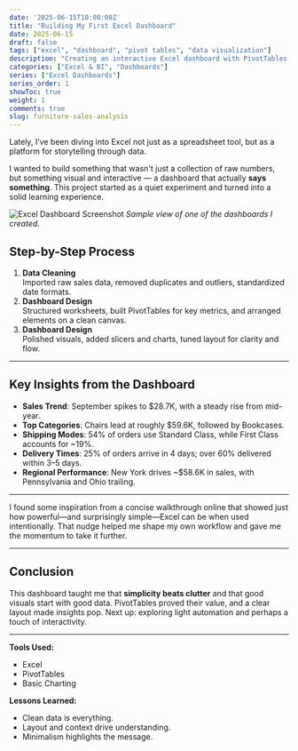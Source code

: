 ```yaml
---
date: '2025-06-15T10:00:00Z'
title: "Building My First Excel Dashboard"
date: 2025-06-15
draft: false
tags: ["excel", "dashboard", "pivot tables", "data visualization"]
description: "Creating an interactive Excel dashboard with PivotTables."
categories: ["Excel & BI", "Dashboards"]
series: ["Excel Dashboards"]
series_order: 1
showToc: true
weight: 1
comments: true
slug: furniture-sales-analysis
---
```



Lately, I’ve been diving into Excel not just as a spreadsheet tool, but as a platform for storytelling through data.

I wanted to build something that wasn't just a collection of raw numbers, but something visual and interactive — a dashboard that actually **says something**. This project started as a quiet experiment and turned into a solid learning experience.

![Excel Dashboard Screenshot](/img/excel-dashboard-1.png)
*Sample view of one of the dashboards I created.*

## Step-by-Step Process
1. **Data Cleaning**  
   Imported raw sales data, removed duplicates and outliers, standardized date formats.  
2. **Dashboard Design**  
   Structured worksheets, built PivotTables for key metrics, and arranged elements on a clean canvas.  
3. **Dashboard Design**  
   Polished visuals, added slicers and charts, tuned layout for clarity and flow.

---

## Key Insights from the Dashboard
- **Sales Trend**: September spikes to \$28.7K, with a steady rise from mid-year.  
- **Top Categories**: Chairs lead at roughly \$59.6K, followed by Bookcases.  
- **Shipping Modes**: 54% of orders use Standard Class, while First Class accounts for ~19%.  
- **Delivery Times**: 25% of orders arrive in 4 days; over 60% delivered within 3–5 days.  
- **Regional Performance**: New York drives ~\$58.6K in sales, with Pennsylvania and Ohio trailing.

---

I found some inspiration from a concise walkthrough online that showed just how powerful—and surprisingly simple—Excel can be when used intentionally. That nudge helped me shape my own workflow and gave me the momentum to take it further.

---

## Conclusion
This dashboard taught me that **simplicity beats clutter** and that good visuals start with good data. PivotTables proved their value, and a clear layout made insights pop. Next up: exploring light automation and perhaps a touch of interactivity.

---

**Tools Used:**  
- Excel  
- PivotTables  
- Basic Charting  

**Lessons Learned:**  
- Clean data is everything.  
- Layout and context drive understanding.  
- Minimalism highlights the message.
